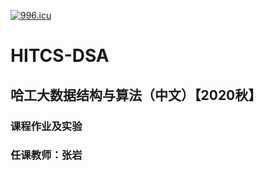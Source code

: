 [![996.icu](https://img.shields.io/badge/link-996.icu-red.svg)](https://996.icu)
# HITCS-DSA
<h2>哈工大数据结构与算法（中文）【2020秋】</h2>
<h3>课程作业及实验</h3>
<h3>任课教师：张岩</h3>
